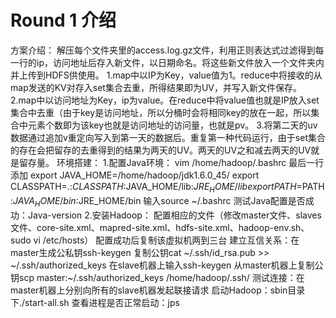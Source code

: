 # Round 1 介绍
方案介绍：
    解压每个文件夹里的access.log.gz文件，利用正则表达式过滤得到每一行的ip，访问地址后存入新文件，以日期命名。将这些新文件放入一个文件夹内并上传到HDFS供使用。
    1.map中以IP为Key，value值为1。reduce中将接收的从map发送的KV对存入set集合去重，所得结果即为UV，并写入新文件保存。
    2.map中以访问地址为Key，ip为value。在reduce中将value值也就是IP放入set集合中去重（由于key是访问地址，所以分桶时会将相同key的放在一起，所以集合中元素个数即为该key也就是访问地址的访问量，也就是pv。
    3.将第二天的uv数据通过追加v重定向写入到第一天的数据后。重复第一种代码运行，由于set集合的存在会把留存的去重得到的结果为两天的UV。两天的UV之和减去两天的UV就是留存量。
环境搭建：
    1.配置Java环境：
        vim /home/hadoop/.bashrc 最后一行添加 export JAVA_HOME=/home/hadoop/jdk1.6.0_45/ 
        export CLASSPATH=.:$CLASSPATH:$JAVA_HOME/lib:$JRE_HOME/lib 
        export PATH=$PATH:$JAVA_HOME/bin:$JRE_HOME/bin 
        输入source ~/.bashrc 
        测试Java配置是否成功：Java-version 
    2.安装Hadoop：
        配置相应的文件（修改master文件、slaves文件、core-site.xml、mapred-site.xml、hdfs-site.xml、hadoop-env.sh、sudo vi /etc/hosts） 
        配置成功后复制该虚拟机两到三台 
        建立互信关系：在master生成公私钥ssh-keygen 
             复制公钥cat ~/.ssh/id_rsa.pub >> ~/.ssh/authorized_keys 
             在slave机器上输入ssh-keygen 
             从master机器上复制公钥scp master:~/.ssh/authorized_keys /home/hadoop/.ssh/ 
             测试连接：在master机器上分别向所有的slave机器发起联接请求
             启动Hadoop：sbin目录下./start-all.sh 
             查看进程是否正常启动：jps
